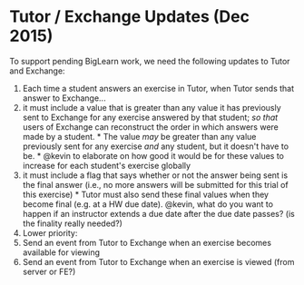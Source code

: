 # Tutor / Exchange Updates (Dec 2015)

To support pending BigLearn work, we need the following updates to Tutor and Exchange:

1. Each time a student answers an exercise in Tutor, when Tutor sends that answer to Exchange...
  1. it must include a value that is greater than any value it has previously sent to Exchange for any exercise answered by that student; *so that* users of Exchange can reconstruct the order in which answers were made by a student.
    * The value _may_ be greater than any value previously sent for any exercise _and_ any student, but it doesn't have to be.
    * @kevin to elaborate on how good it would be for these values to increase for each student's exercise globally
  2. it must include a flag that says whether or not the answer being sent is the final answer (i.e., no more answers will be submitted for this trial of this exercise)
    * Tutor must also send these final values when they become final (e.g. at a HW due date).  @kevin, what do you want to happen if an instructor extends a due date after the due date passes?  (is the finality really needed?)
2. Lower priority:
  1. Send an event from Tutor to Exchange when an exercise becomes available for viewing
  2. Send an event from Tutor to Exchange when an exercise is viewed (from server or FE?)

